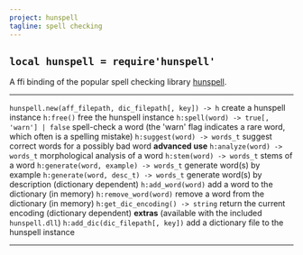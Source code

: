 ```yaml
---
project: hunspell
tagline: spell checking
---
```


## `local hunspell = require'hunspell'`

A ffi binding of the popular spell checking library [hunspell][hunspell lib].

------------------------------------------------------------- ------------------------------------------------------------
`hunspell.new(aff_filepath, dic_filepath[, key]) -> h`        create a hunspell instance
`h:free()`                                                    free the hunspell instance
`h:spell(word) -> true[, 'warn'] | false`                     spell-check a word (the 'warn' flag indicates a rare word, which often is a spelling mistake)
`h:suggest(word) -> words_t`                                  suggest correct words for a possibly bad word
**advanced use**
`h:analyze(word) -> words_t`                                  morphological analysis of a word
`h:stem(word) -> words_t`                                     stems of a word
`h:generate(word, example) -> words_t`                        generate word(s) by example
`h:generate(word, desc_t) -> words_t`                         generate word(s) by description (dictionary dependent)
`h:add_word(word)`                                            add a word to the dictionary (in memory)
`h:remove_word(word)`                                         remove a word from the dictionary (in memory)
`h:get_dic_encoding() -> string`                              return the current encoding (dictionary dependent)
**extras** (available with the included `hunspell.dll`)
`h:add_dic(dic_filepath[, key])`                              add a dictionary file to the hunspell instance
------------------------------------------------------------- ------------------------------------------------------------

[hunspell lib]:    http://hunspell.sourceforge.net/
